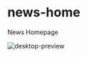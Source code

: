 # news-home

News Homepage

![desktop-preview](https://user-images.githubusercontent.com/37948654/201392815-246e009a-bde3-490f-8be8-d03a09f12e5c.jpg)
